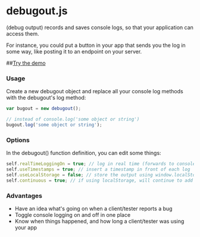 debugout.js
===========

(debug output) records and saves console logs, so that your application can access them.

For instance, you could put a button in your app that sends you the log in some way, like posting it to an endpoint on your server.

##[Try the demo](http://inorganik.github.io/debugout.js/)

### Usage

Create a new debugout object and replace all your console log methods with the debugout's log method:

```js
var bugout = new debugout();

// instead of console.log('some object or string')
bugout.log('some object or string');
```

### Options

In the debugout() function definition, you can edit some things:

```js
self.realTimeLoggingOn = true; // log in real time (forwards to console.log)
self.useTimestamps = true; // insert a timestamp in front of each log
self.useLocalStorage = false; // store the output using window.localStorage()
self.continuous = true; // if using localStorage, will continue to add to same the log each session, with dividers
```

### Advantages

- Have an idea what's going on when a client/tester reports a bug
- Toggle console logging on and off in one place
- Know when things happened, and how long a client/tester was using your app
